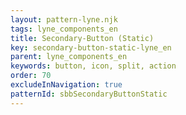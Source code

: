 ```yaml
---
layout: pattern-lyne.njk
tags: lyne_components_en
title: Secondary-Button (Static)
key: secondary-button-static-lyne_en
parent: lyne_components_en
keywords: button, icon, split, action
order: 70
excludeInNavigation: true
patternId: sbbSecondaryButtonStatic
---
```


